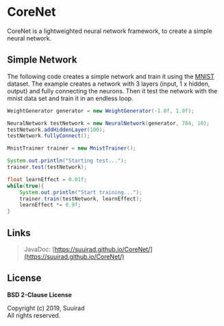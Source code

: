# CoreNet

CoreNet is a lightweighted neural network framework, to create a simple neural network.

## Simple Network

The following code creates a simple network and train it using the [MNIST](http://yann.lecun.com/exdb/mnist/) dataset.
The example creates a network with 3 layers (input, 1 x hidden, output) and fully connecting the neurons. Then it test the network with the mnist data set and train it in an endless loop.

```java
WeightGenerator generator = new WeightGenerator(-1.0f, 1.0f);

NeuralNetwork testNetwork = new NeuralNetwork(generator, 784, 10);
testNetwork.addHiddenLayer(100);
testNetwork.fullyConnect();

MnistTrainer trainer = new MnistTrainer();

System.out.println("Starting test...");
trainer.test(testNetwork);

float learnEffect = 0.01f;
while(true){
	System.out.println("Start training...");
	trainer.train(testNetwork, learnEffect);
	learnEffect *= 0.9f;
}
```

## Links

> JavaDoc: [https://suuirad.github.io/CoreNet/](https://suuirad.github.io/CoreNet/)

## License

**BSD 2-Clause License**

Copyright (c) 2019, Suuirad<br>
All rights reserved.